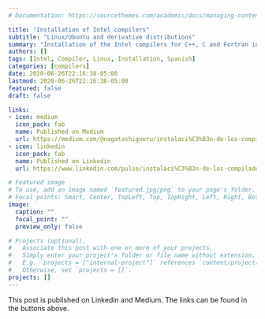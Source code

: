 ```yaml
---
# Documentation: https://sourcethemes.com/academic/docs/managing-content/

title: "Installation of Intel compilers"
subtitle: "Linux/Ubuntu and derivative distributions"
summary: "Installation of the Intel compilers for C++, C and Fortran in their cluster version in a linux environment."
authors: []
tags: [Intel, Compiler, Linux, Installation, Spanish]
categories: [compilers]
date: 2020-06-26T22:16:38-05:00
lastmod: 2020-06-26T22:16:38-05:00
featured: false
draft: false

links:
- icon: medium
  icon_pack: fab
  name: Published on Medium
  url: https://medium.com/@nagatashigueru/instalaci%C3%B3n-de-los-compiladores-de-intel-64dfeefd7386
- icon: linkedin
  icon_pack: fab
  name: Published on Linkedin
  url: https://www.linkedin.com/pulse/instalaci%C3%B3n-de-los-compiladores-intel-shigueru-emilio-nagata-tejada?articleId=6695466729033740288#comments-6695466729033740288&trk=public_profile_article_view

# Featured image
# To use, add an image named `featured.jpg/png` to your page's folder.
# Focal points: Smart, Center, TopLeft, Top, TopRight, Left, Right, BottomLeft, Bottom, BottomRight.
image:
  caption: ""
  focal_point: ""
  preview_only: false

# Projects (optional).
#   Associate this post with one or more of your projects.
#   Simply enter your project's folder or file name without extension.
#   E.g. `projects = ["internal-project"]` references `content/project/deep-learning/index.md`.
#   Otherwise, set `projects = []`.
projects: []
---
```


This post is published on Linkedin and Medium. The links can be found in the buttons above.
